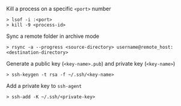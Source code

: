 Kill a process on a specific `<port>` number
~~~
> lsof -i :<port>
> kill -9 <process-id>
~~~

Sync a remote folder in archive mode
~~~
> rsync -a --progress <source-directory> username@remote_host:<destination-directory>
~~~

Generate a public key (`<key-name>.pub`) and private key (`<key-name>`)
~~~
> ssh-keygen -t rsa -f ~/.ssh/<key-name>
~~~

Add a private key to `ssh-agent`
~~~
> ssh-add -K ~/.ssh/<private-key>
~~~
